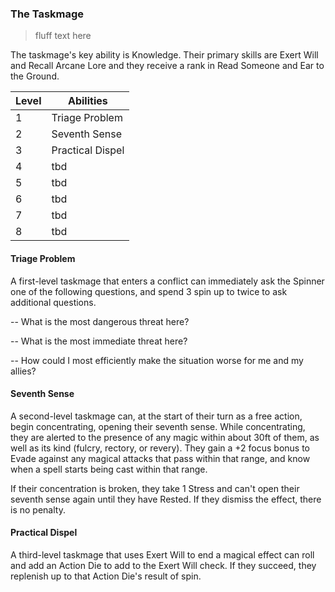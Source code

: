 ### The Taskmage

> fluff text here

The taskmage's key ability is Knowledge. Their primary skills are Exert Will and Recall Arcane Lore and they receive a rank in Read Someone and Ear to the Ground.

| Level | Abilities |
| ----- | --------- |
| 1 | Triage Problem |
| 2 | Seventh Sense |
| 3 | Practical Dispel |
| 4 | tbd |
| 5 | tbd |
| 6 | tbd |
| 7 | tbd |
| 8 | tbd |

#### Triage Problem
A first-level taskmage that enters a conflict can immediately ask the Spinner one of the following questions, and spend 3 spin up to twice to ask additional questions.

-- What is the most dangerous threat here?

-- What is the most immediate threat here?

-- How could I most efficiently make the situation worse for me and my allies?

#### Seventh Sense
A second-level taskmage can, at the start of their turn as a free action, begin concentrating, opening their seventh sense. While concentrating, they are alerted to the presence of any magic within about 30ft of them, as well as its kind (fulcry, rectory, or revery). They gain a +2 focus bonus to Evade against any magical attacks that pass within that range, and know when a spell starts being cast within that range.

If their concentration is broken, they take 1 Stress and can't open their seventh sense again until they have Rested. If they dismiss the effect, there is no penalty.

#### Practical Dispel
A third-level taskmage that uses Exert Will to end a magical effect can roll and add an Action Die to add to the Exert Will check. If they succeed, they replenish up to that Action Die's result of spin.
